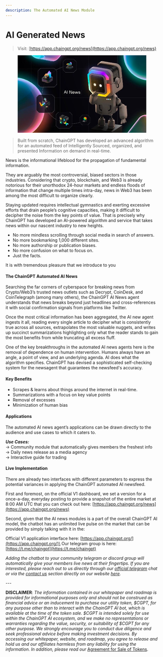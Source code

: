 ```yaml
---
description: The Automated AI News Module
---
```


# AI Generated News

> Visit: [https://app.chaingpt.org/news](https://app.chaingpt.org/news)

<figure><img src="../../.gitbook/assets/AI news.jpg" alt=""><figcaption></figcaption></figure>

> Built from scratch, ChainGPT has developed an advanced algorithm for an automated feed of Intelligently Sourced, organized, and presented Information on demand in real-time.

News is the informational lifeblood for the propagation of fundamental information.&#x20;

They are arguably the most controversial, biased sectors in those industries. Considering that crypto, blockchain, and Web3 is already notorious for their unorthodox 24-hour markets and endless floods of information that change multiple times intra-day, news in Web3 has been among the most difficult to organize clearly.&#x20;

Staying updated requires intellectual gymnastics and exerting excessive efforts that drain people’s cognitive capacities, making it difficult to decipher the noise from the key points of value. That is precisely why ChainGPT has developed an AI-powered algorithm and service that takes news within our nascent industry to new heights.

* No more mindless scrolling through social media in search of answers.
* No more bookmarking 1,000 different sites.
* No more authorship or publication biases.
* No more confusion on what to focus on.
* Just the facts.

It is with tremendous pleasure that we introduce to you

#### The ChainGPT Automated AI News

Searching the far corners of cyberspace for breaking news from Crypto/Web3’s trusted news outlets such as Decrypt, CoinDesk, and CoinTelegraph (among many others), the ChainGPT AI News agent understands that news breaks beyond just headlines and cross-references it with social confirmation signals from platforms like Twitter.

Once the most critical information has been aggregated, the AI new agent ingests it all, reading every single article to decipher what is consistently true across all sources, extrapolates the most valuable nuggets, and writes up succinct summarizations highlighting only what the reader stands to gain the most benefits from while truncating all excess fluff.

One of the key breakthroughs in the automated AI news agents here is the removal of dependence on human intervention. Humans always have an angle, a point of view, and an underlying agenda. AI does what the algorithm specifies. ChainGPT has devised a sophisticated self-checking system for the newsagent that guarantees the newsfeed's accuracy.

#### Key Benefits

* Scrapes & learns about things around the internet in real-time.
* Summarizations with a focus on key value points
* Removal of excesses
* Minimization of human bias

#### Applications

The automated AI news agent’s applications can be drawn directly to the audience and use cases to which it caters to.

_**Use Cases:**_\
→ Community module that automatically gives members the freshest info\
→ Daily news release as a media agency\
→ Interactive guide for trading

#### Live Implementation

There are already two interfaces with different parameters to express the potential variances in applying the ChainGPT automated AI newsfeed.

First and foremost, on the official V1 dashboard, we set a version for a once-a-day, everyday posting to provide a snapshot of the entire market at 8:00 AM UTC that you can check out here: [https://app.chaingpt.org/news](https://app.chaingpt.org/news)

Second, given that the AI news modules is a part of the overall ChainGPT AI model, the chatbot has an unlimited live pulse on the market that can be provided by simply talking with it in the:

Official V1 application interface here: [https://app.chaingpt.org/](https://app.chaingpt.org/)\
Our telegram group is here: [https://t.me/chaingpt](https://t.me/chaingpt)

_Adding the chatbot to your community telegram or discord group will automatically give your members live news at their fingertips. If you are interested, please reach out to us directly through our_ [_official telegram_](https://t.me/chaingpt) _chat or via the_ [_contact us_](https://www.chaingpt.org/contact-us) _section directly on our website_ [_here_](https://www.chaingpt.org/contact-us)_._

\---

**DISCLAIMER**: _The information contained in our whitepaper and roadmap is provided for informational purposes only and should not be construed as financial advice or an inducement to purchase our utility token, $CGPT, for any purpose other than to interact with the ChainGPT AI bot, which is available at the time of the token sale. $CGPT is intended solely for use within the ChainGPT AI ecosystem, and we make no representations or warranties regarding the value, security, or suitability of $CGPT for any other purpose. We strongly encourage you to conduct due diligence and seek professional advice before making investment decisions. By accessing our whitepaper, website, and roadmap, you agree to release and hold us and our affiliates harmless from any liability for using the information.  In addition, please read our_ [Agreement for Sale of Tokens](https://www.chaingpt.org/licences).
